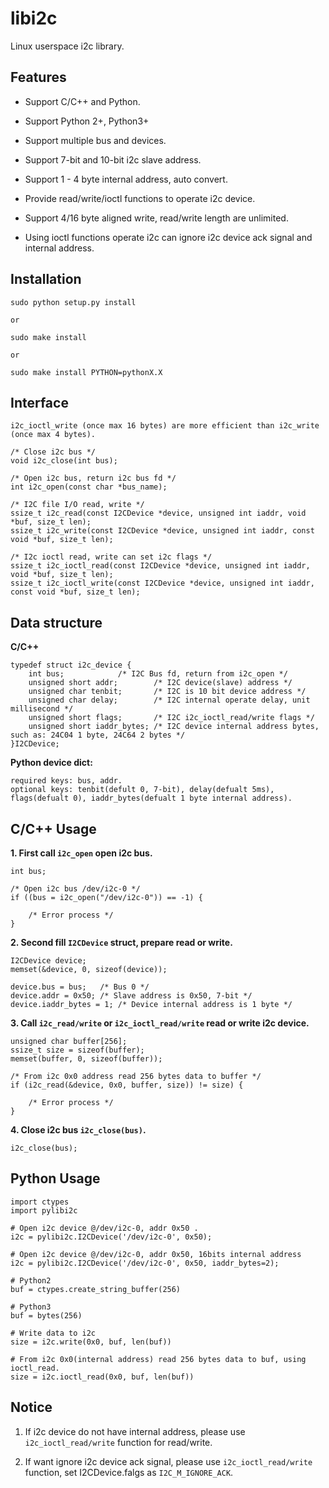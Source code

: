 libi2c
=======

Linux userspace i2c library.


## Features

- Support C/C++ and Python.

- Support Python 2+, Python3+

- Support multiple bus and devices.

- Support 7-bit and 10-bit i2c slave address.

- Support 1 - 4 byte internal address, auto convert.

- Provide read/write/ioctl functions to operate i2c device.

- Support 4/16 byte aligned write, read/write length are unlimited.

- Using ioctl functions operate i2c can ignore i2c device ack signal and internal address.


## Installation

	sudo python setup.py install

	or

	sudo make install

	or

	sudo make install PYTHON=pythonX.X

## Interface

	i2c_ioctl_write (once max 16 bytes) are more efficient than i2c_write (once max 4 bytes).

	/* Close i2c bus */
	void i2c_close(int bus);

	/* Open i2c bus, return i2c bus fd */
	int i2c_open(const char *bus_name);

	/* I2C file I/O read, write */
	ssize_t i2c_read(const I2CDevice *device, unsigned int iaddr, void *buf, size_t len);
	ssize_t i2c_write(const I2CDevice *device, unsigned int iaddr, const void *buf, size_t len);

	/* I2c ioctl read, write can set i2c flags */
	ssize_t i2c_ioctl_read(const I2CDevice *device, unsigned int iaddr, void *buf, size_t len);
	ssize_t i2c_ioctl_write(const I2CDevice *device, unsigned int iaddr, const void *buf, size_t len);

## Data structure

**C/C++**

	typedef struct i2c_device {
		int bus;			/* I2C Bus fd, return from i2c_open */
		unsigned short addr;		/* I2C device(slave) address */
		unsigned char tenbit;		/* I2C is 10 bit device address */
		unsigned char delay;		/* I2C internal operate delay, unit millisecond */
		unsigned short flags;		/* I2C i2c_ioctl_read/write flags */
		unsigned short iaddr_bytes;	/* I2C device internal address bytes, such as: 24C04 1 byte, 24C64 2 bytes */
	}I2CDevice;

**Python device dict:**

	required keys: bus, addr.
	optional keys: tenbit(defult 0, 7-bit), delay(defualt 5ms), flags(defualt 0), iaddr_bytes(defualt 1 byte internal address).


## C/C++ Usage

**1. First call `i2c_open` open i2c bus.**

	int bus;

	/* Open i2c bus /dev/i2c-0 */
	if ((bus = i2c_open("/dev/i2c-0")) == -1) {

		/* Error process */
	}

**2. Second fill `I2CDevice` struct, prepare read or write.**

	I2CDevice device;
	memset(&device, 0, sizeof(device));

	device.bus = bus;	/* Bus 0 */
	device.addr = 0x50;	/* Slave address is 0x50, 7-bit */
	device.iaddr_bytes = 1;	/* Device internal address is 1 byte */

**3. Call `i2c_read/write` or `i2c_ioctl_read/write` read or write i2c device.**

	unsigned char buffer[256];
	ssize_t size = sizeof(buffer);
	memset(buffer, 0, sizeof(buffer));

	/* From i2c 0x0 address read 256 bytes data to buffer */
	if (i2c_read(&device, 0x0, buffer, size)) != size) {

		/* Error process */
	}

**4. Close i2c bus `i2c_close(bus)`.**

	i2c_close(bus);

## Python Usage

	import ctypes
	import pylibi2c

	# Open i2c device @/dev/i2c-0, addr 0x50 .
	i2c = pylibi2c.I2CDevice('/dev/i2c-0', 0x50);
	
	# Open i2c device @/dev/i2c-0, addr 0x50, 16bits internal address
	i2c = pylibi2c.I2CDevice('/dev/i2c-0', 0x50, iaddr_bytes=2);

	# Python2
	buf = ctypes.create_string_buffer(256)

	# Python3
	buf = bytes(256)

	# Write data to i2c
	size = i2c.write(0x0, buf, len(buf))

	# From i2c 0x0(internal address) read 256 bytes data to buf, using ioctl_read.
	size = i2c.ioctl_read(0x0, buf, len(buf))

## Notice

1. If i2c device do not have internal address, please use `i2c_ioctl_read/write` function for read/write.

2. If want ignore i2c device ack signal, please use `i2c_ioctl_read/write` function, set I2CDevice.falgs as  `I2C_M_IGNORE_ACK`.
